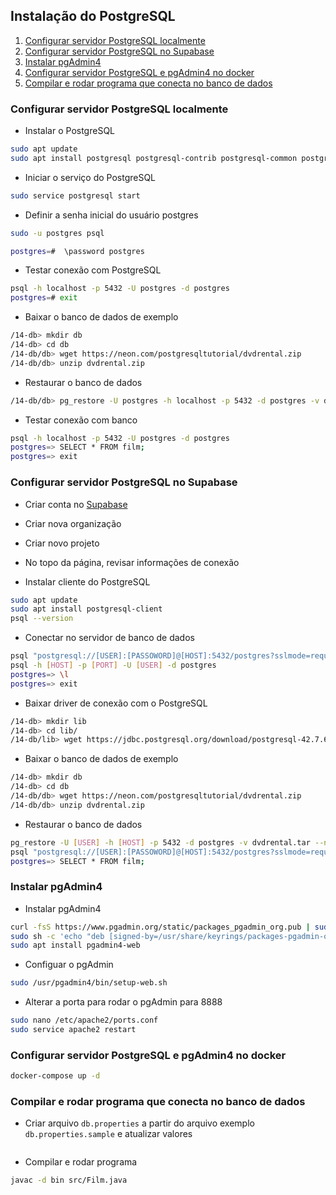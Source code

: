## Instalação do PostgreSQL

1. [Configurar servidor PostgreSQL localmente](#configurar-servidor-postgresql-localmente)
1. [Configurar servidor PostgreSQL no Supabase](#configurar-servidor-postgresql-no-supabase)
1. [Instalar pgAdmin4](#instalar-pgadmin4)
1. [Configurar servidor PostgreSQL e pgAdmin4 no docker](#configurar-servidor-postgresql-e-pgadmin4-no-docker)
1. [Compilar e rodar programa que conecta no banco de dados](#compilar-e-rodar-programa-que-conecta-no-banco-de-dados)

### Configurar servidor PostgreSQL localmente

- Instalar o PostgreSQL
```bash
sudo apt update
sudo apt install postgresql postgresql-contrib postgresql-common postgresql-client
```

- Iniciar o serviço do PostgreSQL
```bash
sudo service postgresql start
```

- Definir a senha inicial do usuário postgres
```bash
sudo -u postgres psql
```

```bash
postgres=#  \password postgres
```

- Testar conexão com PostgreSQL
```bash
psql -h localhost -p 5432 -U postgres -d postgres
postgres=# exit
```

- Baixar o banco de dados de exemplo
```bash
/14-db> mkdir db
/14-db> cd db
/14-db/db> wget https://neon.com/postgresqltutorial/dvdrental.zip
/14-db/db> unzip dvdrental.zip
```

- Restaurar o banco de dados
```bash
/14-db/db> pg_restore -U postgres -h localhost -p 5432 -d postgres -v dvdrental.tar --no-owner --clean --if-exists
```

- Testar conexão com banco
```bash
psql -h localhost -p 5432 -U postgres -d postgres
postgres=> SELECT * FROM film;
postgres=> exit
```

### Configurar servidor PostgreSQL no Supabase

- Criar conta no [Supabase](https://supabase.com/)

- Criar nova organização

- Criar novo projeto

- No topo da página, revisar informações de conexão

- Instalar cliente do PostgreSQL
```bash
sudo apt update
sudo apt install postgresql-client
psql --version
```

- Conectar no servidor de banco de dados
```bash
psql "postgresql://[USER]:[PASSOWORD]@[HOST]:5432/postgres?sslmode=require"
psql -h [HOST] -p [PORT] -U [USER] -d postgres
postgres=> \l
postgres=> exit
```

- Baixar driver de conexão com o PostgreSQL
```bash
/14-db> mkdir lib
/14-db> cd lib/
/14-db/lib> wget https://jdbc.postgresql.org/download/postgresql-42.7.6.jar
```

- Baixar o banco de dados de exemplo
```bash
/14-db> mkdir db
/14-db> cd db
/14-db/db> wget https://neon.com/postgresqltutorial/dvdrental.zip
/14-db/db> unzip dvdrental.zip
```

- Restaurar o banco de dados
```bash
pg_restore -U [USER] -h [HOST] -p 5432 -d postgres -v dvdrental.tar --no-owner --clean --if-exists
psql "postgresql://[USER]:[PASSOWORD]@[HOST]:5432/postgres?sslmode=require"
postgres=> SELECT * FROM film;
```

### Instalar pgAdmin4

- Instalar pgAdmin4
```bash
curl -fsS https://www.pgadmin.org/static/packages_pgadmin_org.pub | sudo gpg --dearmor -o /usr/share/keyrings/packages-pgadmin-org.gpg
sudo sh -c 'echo "deb [signed-by=/usr/share/keyrings/packages-pgadmin-org.gpg] https://ftp.postgresql.org/pub/pgadmin/pgadmin4/apt/$(lsb_release -cs) pgadmin4 main" > /etc/apt/sources.list.d/pgadmin4.list && apt update'
sudo apt install pgadmin4-web
```

- Configuar o pgAdmin
```bash
sudo /usr/pgadmin4/bin/setup-web.sh
```

- Alterar a porta para rodar o pgAdmin para 8888
```bash
sudo nano /etc/apache2/ports.conf
sudo service apache2 restart
```

### Configurar servidor PostgreSQL e pgAdmin4 no docker
```bash
docker-compose up -d
```

### Compilar e rodar programa que conecta no banco de dados

- Criar arquivo `db.properties` a partir do arquivo exemplo `db.properties.sample` e atualizar valores
```bash
```

- Compilar e rodar programa
```bash
javac -d bin src/Film.java

```

